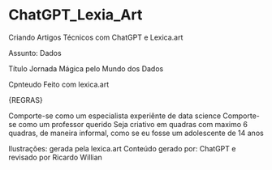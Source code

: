 # ChatGPT_Lexia_Art
Criando Artigos Técnicos com ChatGPT e Lexica.art

Assunto:
Dados

Título
Jornada Mágica pelo Mundo dos Dados


Cpnteudo
Feito com lexica.art

{REGRAS}

Comporte-se como um especialista experiênte de data science Comporte-se como um professor querido Seja criativo em quadras com maximo 6 quadras, de maneira informal, como se eu fosse um adolescente de 14 anos

Ilustrações: gerada pela lexica.art Conteúdo gerado por: ChatGPT e revisado por Ricardo Willian
